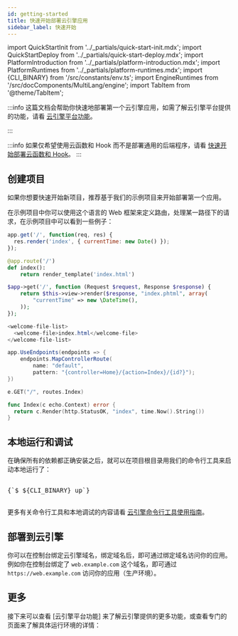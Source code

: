 ```yaml
---
id: getting-started
title: 快速开始部署云引擎应用
sidebar_label: 快速开始
---
```


import QuickStartInit from '../_partials/quick-start-init.mdx';
import QuickStartDeploy from '../_partials/quick-start-deploy.mdx';
import PlatformIntroduction from '../_partials/platform-introduction.mdx';
import PlatformRuntimes from '../_partials/platform-runtimes.mdx';
import {CLI_BINARY} from '/src/constants/env.ts';
import EngineRuntimes from '/src/docComponents/MultiLang/engine';
import TabItem from '@theme/TabItem';

:::info
这篇文档会帮助你快速地部署第一个云引擎应用，如需了解云引擎平台提供的功能，请看 [云引擎平台功能](/sdk/engine/deploy/platform)。

:::

<PlatformIntroduction />

:::info
如果仅希望使用云函数和 Hook 而不是部署通用的后端程序，请看 [快速开始部署云函数和 Hook](/sdk/engine/cloud-function#快速开始)。
:::

## 创建项目

如果你想要快速开始新项目，推荐基于我们的示例项目来开始部署第一个应用。

<QuickStartInit />

在示例项目中你可以使用这个语言的 Web 框架来定义路由，处理某一路径下的请求，在示例项目中可以看到一些例子：

<EngineRuntimes>
<TabItem value='nodejs'>

```javascript title='app.js'
app.get('/', function(req, res) {
  res.render('index', { currentTime: new Date() });
});
```

</TabItem>
<TabItem value='python'>

```python title='app.py'
@app.route('/')
def index():
    return render_template('index.html')
```

</TabItem>
<TabItem value='php'>

```php title='src/app.php'
$app->get('/', function (Request $request, Response $response) {
    return $this->view->render($response, "index.phtml", array(
        "currentTime" => new \DateTime(),
    ));
});
```

</TabItem>
<TabItem value='java'>

```java title='src/main/webapp/WEB-INF/web.xml'
<welcome-file-list>
  <welcome-file>index.html</welcome-file>
</welcome-file-list>
```

</TabItem>
<TabItem value='dotnet'>

```cs title='web/Startup.cs'
app.UseEndpoints(endpoints => {
    endpoints.MapControllerRoute(
        name: "default",
        pattern: "{controller=Home}/{action=Index}/{id?}");
})
```

</TabItem>
<TabItem value='go'>

```go title='main.go'
e.GET("/", routes.Index)
```

```go title='routes/index.go'
func Index(c echo.Context) error {
  return c.Render(http.StatusOK, "index", time.Now().String())
}
```

</TabItem>
</EngineRuntimes>

## 本地运行和调试

在确保所有的依赖都正确安装之后，就可以在项目根目录用我们的命令行工具来启动本地运行了：

<pre>
<CodeBlock className='sh'>
{`$ ${CLI_BINARY} up`}
</CodeBlock>
</pre>

更多有关命令行工具和本地调试的内容请看 [云引擎命令行工具使用指南](/sdk/engine/cli/)。

## 部署到云引擎

<QuickStartDeploy />

你可以在控制台绑定云引擎域名，绑定域名后，即可通过绑定域名访问你的应用。例如你在控制台绑定了 `web.example.com` 这个域名，即可通过 `https://web.example.com` 访问你的应用（生产环境）。

## 更多

接下来可以查看 [云引擎平台功能] 来了解云引擎提供的更多功能，或查看专门的页面来了解具体运行环境的详情：

<PlatformRuntimes />
